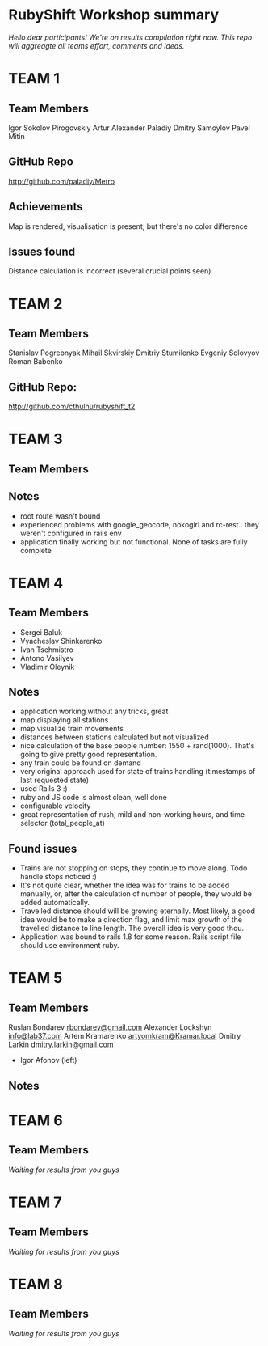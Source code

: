 RubyShift Workshop summary
==========
*Hello dear participants! We're on results compilation right now. This repo will aggreagte all teams effort, comments and ideas.*

# TEAM 1 #

Team Members
----------
Igor Sokolov
Pirogovskiy Artur
Alexander Paladiy
Dmitry Samoylov
Pavel Mitin

GitHub Repo
----------
http://github.com/paladiy/Metro

Achievements
----------
Map is rendered, visualisation is present, but there's no color difference

Issues found
----------
Distance calculation is incorrect (several crucial points seen)

# TEAM 2 #

Team Members
----------
Stanislav Pogrebnyak
Mihail Skvirskiy
Dmitriy Stumilenko
Evgeniy Solovyov
Roman Babenko

GitHub Repo:
----------
http://github.com/cthulhu/rubyshift_t2


# TEAM 3 #

Team Members
----------

Notes
----------
- root route wasn't bound
- experienced problems with google_geocode, nokogiri and rc-rest.. they weren't configured in rails env
- application finally working but not functional. None of tasks are fully complete

# TEAM 4 #

Team Members
----------
- Sergei Baluk
- Vyacheslav Shinkarenko
- Ivan Tsehmistro
- Antono Vasilyev
- Vladimir Oleynik

Notes
----------
- application working without any tricks, great
- map displaying all stations
- map visualize train movements
- distances between stations calculated but not visualized
- nice calculation of the base people number: 1550 + rand(1000). That's going to give pretty good representation.
- any train could be found on demand
- very original approach used for state of trains handling (timestamps of last requested state)
- used Rails 3 :)
- ruby and JS code is almost clean, well done
- configurable velocity
- great representation of rush, mild and non-working hours, and time selector (total_people_at)

Found issues
----------
- Trains are not stopping on stops, they continue to move along. Todo handle stops noticed :)
- It's not quite clear, whether the idea was for trains to be added manually, or, after the calculation of number of people, they would be added automatically.
- Travelled distance should will be growing eternally. Most likely, a good idea would be to make a direction flag, and limit max growth of the travelled distance to line length. The overall idea is very good thou.
- Application was bound to rails 1.8 for some reason. Rails script file should use environment ruby. 


# TEAM 5 #

Team Members
----------
Ruslan Bondarev <rbondarev@gmail.com>
Alexander Lockshyn <info@lab37.com>
Artem Kramarenko <artyomkram@Kramar.local>
Dmitry Larkin <dmitry.larkin@gmail.com>
- Igor Afonov (left)

Notes
----------


# TEAM 6 #

Team Members
----------

*Waiting for results from you guys*

# TEAM 7 #

Team Members
----------

*Waiting for results from you guys*

# TEAM 8 #

Team Members
----------

*Waiting for results from you guys*

